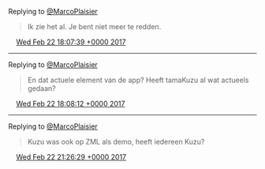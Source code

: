 Replying to [@MarcoPlaisier](https://twitter.com/@MarcoPlaisier/status/834109509425577986)

> Ik zie het al\. Je bent niet meer te redden\.

<img src="../../media/tweet.ico" width="12" /> [Wed Feb 22 18:07:39 +0000 2017](https://twitter.com/DromerDenker/status/834464685311291392)

----

Replying to [@MarcoPlaisier](https://twitter.com/@MarcoPlaisier/status/834109509425577986)

> En dat actuele element van de app? Heeft tamaKuzu al wat actueels gedaan?

<img src="../../media/tweet.ico" width="12" /> [Wed Feb 22 18:08:12 +0000 2017](https://twitter.com/DromerDenker/status/834464826739027968)

----

Replying to [@MarcoPlaisier](https://twitter.com/@MarcoPlaisier/status/834475777525694464)

> Kuzu was ook op ZML als demo, heeft iedereen Kuzu?

<img src="../../media/tweet.ico" width="12" /> [Wed Feb 22 21:26:29 +0000 2017](https://twitter.com/DromerDenker/status/834514723181846538)